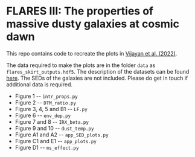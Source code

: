 # FLARES III: The properties of massive dusty galaxies at cosmic dawn

This repo contains code to recreate the plots in [Vijayan et al. (2022)](https://ui.adsabs.harvard.edu/abs/2022MNRAS.tmp..355V/abstract).

The data required to make the plots are in the folder ```data``` as ```flares_skirt_outputs.hdf5```. The description of the datasets can be found [here](https://docs.google.com/document/d/1YCIwxBv2NlgQq5aS0F_3VTJKeaDUUurfH0wTF71TaeE/edit?usp=sharing). The SEDs of the galaxies are not included. Please do get in touch if additional data is required.

* Figure 1 -- ```intr_props.py```
* Figure 2 -- ```DTM_ratio.py```
* Figure 3, 4, 5 and B1 -- ```LF.py```
* Figure 6 -- ```env_dep.py```
* Figure 7 and 8 -- ```IRX_beta.py```
* Figure 9 and 10 -- ```dust_temp.py```
* Figure A1 and A2 -- ```app_SED_plots.py```
* Figure C1 and E1 -- ```app_plots.py```
* Figure D1 -- ```ms_effect.py```  
